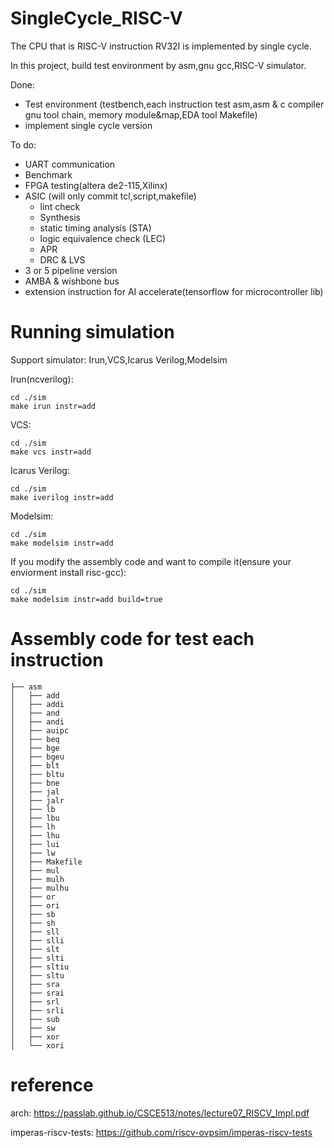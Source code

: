 # SingleCycle_RISC-V
The CPU that is RISC-V instruction RV32I is implemented by single cycle.

In this project, build test environment by asm,gnu gcc,RISC-V simulator.

Done:
  - Test environment (testbench,each instruction test asm,asm & c compiler gnu tool chain, memory module&map,EDA tool Makefile)
  - implement single cycle version 
  
To do:
  - UART communication
  - Benchmark
  - FPGA testing(altera de2-115,Xilinx)
  - ASIC (will only commit tcl,script,makefile)
    - lint check
    - Synthesis
    - static timing analysis (STA)
    - logic equivalence check (LEC)
    - APR
    - DRC & LVS
  - 3 or 5 pipeline version 
  - AMBA & wishbone bus
  - extension instruction for AI accelerate(tensorflow for microcontroller lib)

# Running simulation
Support simulator: Irun,VCS,Icarus Verilog,Modelsim
    
Irun(ncverilog):
    
    cd ./sim
    make irun instr=add
    
VCS:

    cd ./sim
    make vcs instr=add
    
Icarus Verilog:

    cd ./sim
    make iverilog instr=add
    
Modelsim:

    cd ./sim
    make modelsim instr=add


If you modify the assembly code and want to compile it(ensure your enviorment install risc-gcc): 

    cd ./sim
    make modelsim instr=add build=true
    
# Assembly code for test each instruction  

    ├── asm
    │   ├── add
    │   ├── addi
    │   ├── and
    │   ├── andi
    │   ├── auipc
    │   ├── beq
    │   ├── bge
    │   ├── bgeu
    │   ├── blt
    │   ├── bltu
    │   ├── bne
    │   ├── jal
    │   ├── jalr
    │   ├── lb
    │   ├── lbu
    │   ├── lh
    │   ├── lhu
    │   ├── lui
    │   ├── lw
    │   ├── Makefile
    │   ├── mul
    │   ├── mulh
    │   ├── mulhu
    │   ├── or
    │   ├── ori
    │   ├── sb
    │   ├── sh
    │   ├── sll
    │   ├── slli
    │   ├── slt
    │   ├── slti
    │   ├── sltiu
    │   ├── sltu
    │   ├── sra
    │   ├── srai
    │   ├── srl
    │   ├── srli
    │   ├── sub
    │   ├── sw
    │   ├── xor
    │   └── xori
    
# reference

arch: https://passlab.github.io/CSCE513/notes/lecture07_RISCV_Impl.pdf

imperas-riscv-tests: https://github.com/riscv-ovpsim/imperas-riscv-tests


